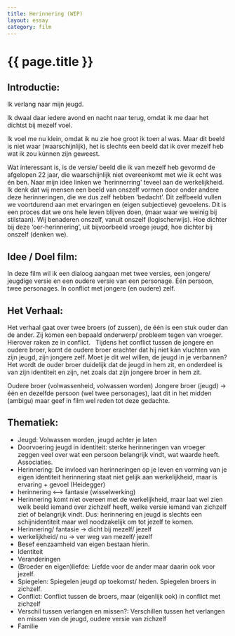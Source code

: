 ```yaml
---
title: Herinnering (WIP)
layout: essay
category: film
---
```


# {{ page.title }}

## Introductie:

Ik verlang naar mijn jeugd.

Ik dwaal daar iedere avond en nacht naar terug, omdat ik me daar het dichtst bij mezelf voel.

Ik voel me nu klein, omdat ik nu zie hoe groot ik toen al was. Maar dit beeld is niet waar
(waarschijnlijk), het is slechts een beeld dat ik over mezelf heb wat ik zou kúnnen zijn geweest.

Wat interessant is, is de versie/ beeld die ik van mezelf heb gevormd de afgelopen 22 jaar, die waarschijnlijk niet overeenkomt met wie ik echt was én ben. Naar mijn idee linken we ‘herinnerring’ teveel aan de werkelijkheid. Ik denk dat wij mensen een beeld van onszelf vormen door onder andere deze herinneringen, die we dus zelf hebben ‘bedacht’. Dit zelfbeeld vullen we voortdurend aan met ervaringen en (eigen subjectieve) gevoelens. Dit is een proces dat we ons hele leven blijven doen, (maar waar we weinig bij stilstaan). Wij benaderen onszelf, vanuit onszelf (logischerwijs). Hoe dichter bij deze ‘oer-herinnering’, uit bijvoorbeeld vroege jeugd, hoe dichter bij onszelf (denken we).

## Idee / Doel film:

In deze film wil ik een dialoog aangaan met twee versies, een jongere/ jeugdige versie en een oudere versie van een personage. Één persoon, twee personages. In conflict met jongere (en oudere) zelf.

## Het Verhaal:

Het verhaal gaat over twee broers (of zussen), de één is een stuk ouder dan de ander. Zij komen een bepaald onderwerp/ probleem tegen van vroeger. Hierover raken ze in conflict.   Tijdens het conflict tussen de jongere en oudere broer, komt de oudere broer erachter dat hij niet kán vluchten van zijn jeugd, zijn jongere zelf. Moet je dit wel willen, de jeugd in je verbannen? Het wordt de ouder broer duidelijk dat de jeugd in hem zit, en onderdeel is van zijn identiteit en zijn, net zoals dat zijn jongere broer ín hem zit.

Oudere broer (volwassenheid, volwassen worden)
Jongere broer (jeugd) → één en dezelfde persoon (wel twee personages), laat dit in het midden (ambigu) maar geef in film wel reden tot deze gedachte.

## Thematiek:

- Jeugd: Volwassen worden, jeugd achter je laten
- Doorvoering jeugd in identiteit: sterke herinneringen van vroeger zeggen veel over wat een persoon belangrijk vindt, wat waarde heeft. Associaties.
- Herinnering: De invloed van herinneringen op je leven en vorming van je eigen identiteit
herinnering staat niet gelijk aan werkelijkheid, maar is ervaring + gevoel (Heidegger)
- herinnering <--> fantasie (wisselwerking)
- Herinnering komt niet overeen met de werkelijkheid, maar laat wel zien welk beeld iemand over zichzelf heeft, welke versie iemand van zichzelf ziet of belangrijk vindt. Dus: herinnering en jeugd is slechts een schijnidentiteit maar wel noodzakelijk om tot jezelf te komen.
- Herinnering/ fantasie → dicht bij mezelf/ jezelf
- werkelijkheid/ nu → ver weg van mezelf/ jezelf
- Besef eenzaamheid van eigen bestaan hierin.
- Identiteit
- Veranderingen
- (Broeder en eigen)liefde: Liefde voor de ander maar daarin ook voor jezelf.
- Spiegelen: Spiegelen jeugd op toekomst/ heden. Spiegelen broers in zichzelf.
- Conflict: Conflict tussen de broers, maar (eigenlijk ook) in conflict met zichzelf
- Verschil tussen verlangen en missen?: Verschillen tussen het verlangen en missen van de jeugd, oudere versie van zichzelf
- Familie